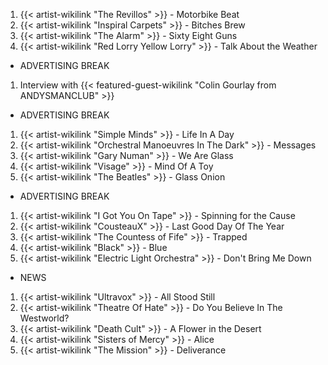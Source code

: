 1. {{< artist-wikilink "The Revillos" >}} - Motorbike Beat
2. {{< artist-wikilink "Inspiral Carpets" >}} - Bitches Brew
3. {{< artist-wikilink "The Alarm" >}} - Sixty Eight Guns
4. {{< artist-wikilink "Red Lorry Yellow Lorry" >}} - Talk About the Weather

- ADVERTISING BREAK

1. Interview with {{< featured-guest-wikilink "Colin Gourlay from ANDYSMANCLUB" >}}

- ADVERTISING BREAK

1. {{< artist-wikilink "Simple Minds" >}} - Life In A Day
2. {{< artist-wikilink "Orchestral Manoeuvres In The Dark" >}} - Messages
3. {{< artist-wikilink "Gary Numan" >}} - We Are Glass
4. {{< artist-wikilink "Visage" >}} - Mind Of A Toy
5. {{< artist-wikilink "The Beatles" >}} - Glass Onion 

- ADVERTISING BREAK

1. {{< artist-wikilink "I Got You On Tape" >}} - Spinning for the Cause
2. {{< artist-wikilink "CousteauX" >}} - Last Good Day Of The Year
3. {{< artist-wikilink "The Countess of Fife" >}} - Trapped
4. {{< artist-wikilink "Black" >}} - Blue
5. {{< artist-wikilink "Electric Light Orchestra" >}} - Don't Bring Me Down

- NEWS

1. {{< artist-wikilink "Ultravox" >}} - All Stood Still
2. {{< artist-wikilink "Theatre Of Hate" >}} - Do You Believe In The Westworld? 
3. {{< artist-wikilink "Death Cult" >}} - A Flower in the Desert
4. {{< artist-wikilink "Sisters of Mercy" >}} - Alice
5. {{< artist-wikilink "The Mission" >}} - Deliverance
